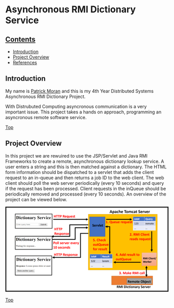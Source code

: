 # Asynchronous RMI Dictionary Service

## [Contents](#contents)   
* [Introduction](#intro)
* [Project Overview](#overview)             
* [References](#References)  

## Introduction<a name = "intro"></a>   
My name is [Patrick Moran](https://www.linkedin.com/in/patrick-moran-7a349014b/) and this is my 4th Year Distributed Systems Asynchronous RMI Dictionary Project.

With Distrubuted Computing asyncronous communication is a very important issue. This project takes a hands on approach, programming an asyncronous remote software service. 

[Top](#contents) 
## Project Overview<a name = "overview"></a>   
In this project we are rewuired to use the JSP/Servlet and Java RMI Frameworks to create a remote, asynchronous dictionary
lookup service. A user enters a string and this is then matched against a dictionary. The HTML form information should be dispatched to a servlet that adds the client request
to an in-queue and then returns a job ID to the web client. The web client should poll the web server periodically
(every 10 seconds) and query if the request has been processed. Client requests in the inQueue should
be periodically removed and processed (every 10 seconds). An overview of the project can be viewed below.

<img src="Screen1.PNG" border="3">     

[Top](#contents) 

